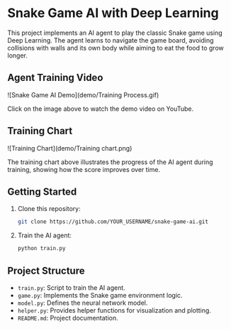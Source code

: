 # Snake Game AI with Deep Learning

This project implements an AI agent to play the classic Snake game using Deep Learning. The agent learns to navigate the game board, avoiding collisions with walls and its own body while aiming to eat the food to grow longer.

## Agent Training Video

![Snake Game AI Demo](demo/Training Process.gif)

Click on the image above to watch the demo video on YouTube.

## Training Chart

![Training Chart](demo/Training chart.png)

The training chart above illustrates the progress of the AI agent during training, showing how the score improves over time.

## Getting Started

1. Clone this repository:

    ```bash
    git clone https://github.com/YOUR_USERNAME/snake-game-ai.git
    ```

2. Train the AI agent:

    ```bash
    python train.py
    ```

## Project Structure

- `train.py`: Script to train the AI agent.
- `game.py`: Implements the Snake game environment logic.
- `model.py`: Defines the neural network model.
- `helper.py`: Provides helper functions for visualization and plotting.
- `README.md`: Project documentation.